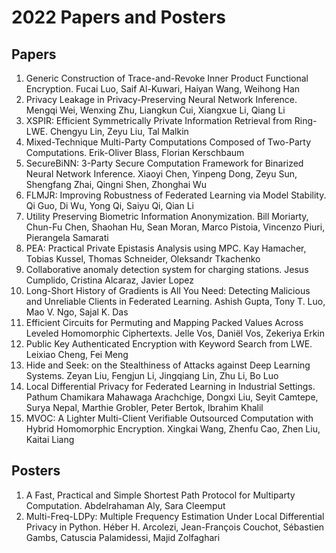 # 2022 Papers and Posters
## Papers
1. Generic Construction of Trace-and-Revoke Inner Product Functional Encryption. Fucai Luo, Saif Al-Kuwari, Haiyan Wang, Weihong Han
2. Privacy Leakage in Privacy-Preserving Neural Network Inference. Mengqi Wei, Wenxing Zhu, Liangkun Cui, Xiangxue Li, Qiang Li
3. XSPIR: Efficient Symmetrically Private Information Retrieval from Ring-LWE. Chengyu Lin, Zeyu Liu, Tal Malkin
4. Mixed-Technique Multi-Party Computations Composed of Two-Party Computations. Erik-Oliver Blass, Florian Kerschbaum
5. SecureBiNN: 3-Party Secure Computation Framework for Binarized Neural Network Inference. Xiaoyi Chen, Yinpeng Dong, Zeyu Sun, Shengfang Zhai, Qingni Shen, Zhonghai Wu
6. FLMJR: Improving Robustness of Federated Learning via Model Stability. Qi Guo, Di Wu, Yong Qi, Saiyu Qi, Qian Li
7. Utility Preserving Biometric Information Anonymization. Bill Moriarty, Chun-Fu Chen, Shaohan Hu, Sean Moran, Marco Pistoia, Vincenzo Piuri, Pierangela Samarati
8. PEA: Practical Private Epistasis Analysis using MPC. Kay Hamacher, Tobias Kussel, Thomas Schneider, Oleksandr Tkachenko
9. Collaborative anomaly detection system for charging stations. Jesus Cumplido, Cristina Alcaraz, Javier Lopez
10. Long-Short History of Gradients is All You Need: Detecting Malicious and Unreliable Clients in Federated Learning. Ashish Gupta, Tony T. Luo, Mao V. Ngo, Sajal K. Das
11. Efficient Circuits for Permuting and Mapping Packed Values Across Leveled Homomorphic Ciphertexts. Jelle Vos, Daniël Vos, Zekeriya Erkin
12. Public Key Authenticated Encryption with Keyword Search from LWE. Leixiao Cheng, Fei Meng
13. Hide and Seek: on the Stealthiness of Attacks against Deep Learning Systems. Zeyan Liu, Fengjun Li, Jingqiang Lin, Zhu Li, Bo Luo
14. Local Differential Privacy for Federated Learning in Industrial Settings. Pathum Chamikara Mahawaga Arachchige, Dongxi Liu, Seyit Camtepe, Surya Nepal, Marthie Grobler, Peter Bertok, Ibrahim Khalil
15. MVOC: A Lighter Multi-Client Verifiable Outsourced Computation with Hybrid Homomorphic Encryption. Xingkai Wang, Zhenfu Cao, Zhen Liu, Kaitai Liang

## Posters
1. A Fast, Practical and Simple Shortest Path Protocol for Multiparty Computation. Abdelrahaman Aly, Sara Cleemput
2. Multi-Freq-LDPy: Multiple Frequency Estimation Under Local Differential Privacy in Python. Héber H. Arcolezi, Jean-François Couchot, Sébastien Gambs, Catuscia Palamidessi, Majid Zolfaghari
